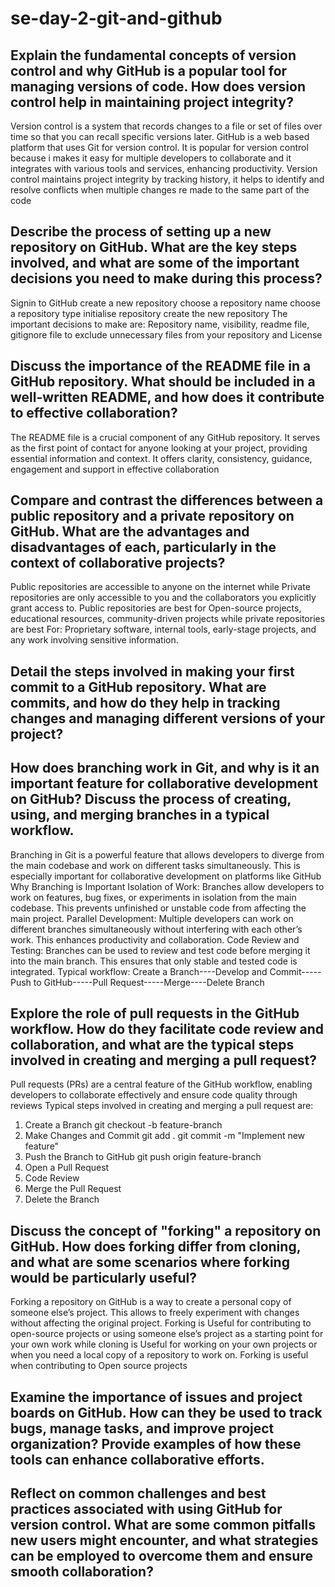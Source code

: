 # se-day-2-git-and-github
## Explain the fundamental concepts of version control and why GitHub is a popular tool for managing versions of code. How does version control help in maintaining project integrity?
Version control is a system that records changes to a file or set of files over time so that you can recall specific versions later.
GitHub is a web based platform that uses Git for version control. It is popular for version control because i makes it easy for multiple developers to collaborate and it integrates with various tools and services, enhancing productivity.
Version control maintains project integrity by tracking history, it helps to identify and resolve conflicts when multiple changes re made to the same part of the code

## Describe the process of setting up a new repository on GitHub. What are the key steps involved, and what are some of the important decisions you need to make during this process?
Signin to GitHub
create a new repository
choose a repository name
choose a repository type
initialise repository
create the new repository
The important decisions to make are: Repository name, visibility, readme file, gitignore file to exclude unnecessary files from your repository and License

## Discuss the importance of the README file in a GitHub repository. What should be included in a well-written README, and how does it contribute to effective collaboration?
The README file is a crucial component of any GitHub repository. It serves as the first point of contact for anyone looking at your project, providing essential information and context. 
It offers clarity, consistency, guidance, engagement and support in effective collaboration 

## Compare and contrast the differences between a public repository and a private repository on GitHub. What are the advantages and disadvantages of each, particularly in the context of collaborative projects?
Public repositories are accessible to anyone on the internet  while Private repositories are only accessible to you and the collaborators you explicitly grant access to. 
Public repositories are best for Open-source projects, educational resources, community-driven projects while private repositories are best For: Proprietary software, internal tools, early-stage projects, and any work involving sensitive information.

## Detail the steps involved in making your first commit to a GitHub repository. What are commits, and how do they help in tracking changes and managing different versions of your project?

## How does branching work in Git, and why is it an important feature for collaborative development on GitHub? Discuss the process of creating, using, and merging branches in a typical workflow.
Branching in Git is a powerful feature that allows developers to diverge from the main codebase and work on different tasks simultaneously. This is especially important for collaborative development on platforms like GitHub
Why Branching is Important
Isolation of Work: Branches allow developers to work on features, bug fixes, or experiments in isolation from the main codebase. This prevents unfinished or unstable code from affecting the main project.
Parallel Development: Multiple developers can work on different branches simultaneously without interfering with each other’s work. This enhances productivity and collaboration.
Code Review and Testing: Branches can be used to review and test code before merging it into the main branch. This ensures that only stable and tested code is integrated.
Typical workflow:
Create a Branch----Develop and Commit-----Push to GitHub-----Pull Request-----Merge----Delete Branch

## Explore the role of pull requests in the GitHub workflow. How do they facilitate code review and collaboration, and what are the typical steps involved in creating and merging a pull request?
Pull requests (PRs) are a central feature of the GitHub workflow, enabling developers to collaborate effectively and ensure code quality through reviews
Typical steps involved in creating and merging a pull request are:
1. Create a Branch  git checkout -b feature-branch
2. Make Changes and Commit git add .
git commit -m "Implement new feature"
3. Push the Branch to GitHub git push origin feature-branch
4. Open a Pull Request
5. Code Review
6. Merge the Pull Request
7. Delete the Branch
## Discuss the concept of "forking" a repository on GitHub. How does forking differ from cloning, and what are some scenarios where forking would be particularly useful?
Forking a repository on GitHub is a way to create a personal copy of someone else’s project. This allows to freely experiment with changes without affecting the original project.
Forking is Useful for contributing to open-source projects or using someone else’s project as a starting point for your own work while cloning is Useful for working on your own projects or when you need a local copy of a repository to work on. 
Forking is useful when contributing to Open source projects

## Examine the importance of issues and project boards on GitHub. How can they be used to track bugs, manage tasks, and improve project organization? Provide examples of how these tools can enhance collaborative efforts.

## Reflect on common challenges and best practices associated with using GitHub for version control. What are some common pitfalls new users might encounter, and what strategies can be employed to overcome them and ensure smooth collaboration?
